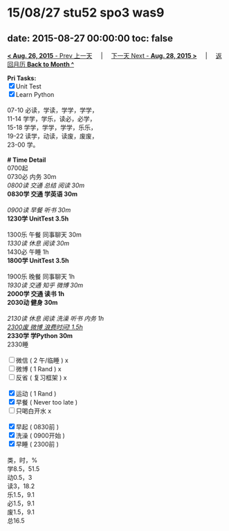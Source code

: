 # 15/08/27 stu52 spo3 was9

date: 2015-08-27 00:00:00
toc: false
---
[**< Aug. 26, 2015** - Prev 上一天](/lifelogs/2015/08/d26.md) &nbsp; &nbsp; | &nbsp; &nbsp; [下一天 Next - **Aug. 28, 2015 >**](/lifelogs/2015/08/d28.md) &nbsp; &nbsp; |  &nbsp; &nbsp; [返回月历 **Back to Month ^**](/lifelogs/2015/08/index.md)
<br/><div><strong>Pri Tasks:</strong></div><div><div><input checked="true" type="checkbox"/>Unit Test</div></div><div><input checked="true" type="checkbox"/>Learn Python</div><div><br/></div><div>07-10 必读，学读，学学，学学，</div><div>11-14 学学，学乐，读必，必学，</div><div>15-18 学学，学学，学学，乐乐，</div><div>19-22 读学，动读，读废，废废，</div><div>23-00 学。</div><div><br/></div><div><b># Time Detail</b></div><div>0700起</div><div>0730必 内务 30m</div><div><i>0800读 交通 总结 阅读 30m</i></div><div><b>0830学 交通 学英语 30m</b></div><div><b><br/></b></div><div><i>0900读 早餐 听书 30m</i></div><div><strong>1230学 UnitTest 3.5h</strong></div><div><br clear="none"/></div><div>1300乐 午餐 同事聊天 30m</div><div><i>1330读 休息 阅读 30m</i></div><div>1430必 午睡 1h</div><div><strong>1800学 UnitTest 3</strong><strong>.5h</strong></div><div><br/></div><div>1900乐 晚餐 同事聊天 1h</div><div><i>1930读 交通 知乎 微博 30m</i></div><div><b>2000学 交通 读书 1h</b></div><div><b>2030动 健身 30m</b></div><div><b><br/></b></div><div><i>2130读 休息 阅读 洗澡 听书 内务 1h</i></div><div><u><i>2300废 微博 浪费时间! 1.5h</i></u></div><div><b>2330学 学Python 30m</b></div><div>2330睡</div><div><br/></div><div><input type="checkbox"/>微信 ( 2 午/临睡 ) x</div><div><input type="checkbox"/>微博 ( 1 Rand ) x</div><div><input type="checkbox"/>反省 ( 复习框架 ) x</div><div><br/></div><div><div><input checked="true" type="checkbox"/>运动 ( 1 Rand ) </div><div><input checked="true" type="checkbox"/>早餐 ( Never too late ) </div></div><div><input type="checkbox"/>只喝白开水 x</div><div><br/></div><div><input checked="true" type="checkbox"/>早起 ( 0830前 ) </div><div><input checked="true" type="checkbox"/>洗澡 ( 0900开始 ) <br/></div><div><input checked="true" type="checkbox"/>早睡 ( 2300前 ) </div><div><br clear="none"/></div><div>类，时，%<br clear="none"/>学8.5，51.5<br clear="none"/>动0.5，3<br clear="none"/>读3，18.2<br clear="none"/>乐1.5，9.1<br clear="none"/>必1.5，9.1<br clear="none"/>废1.5，9.1<br clear="none"/>总16.5</div>
